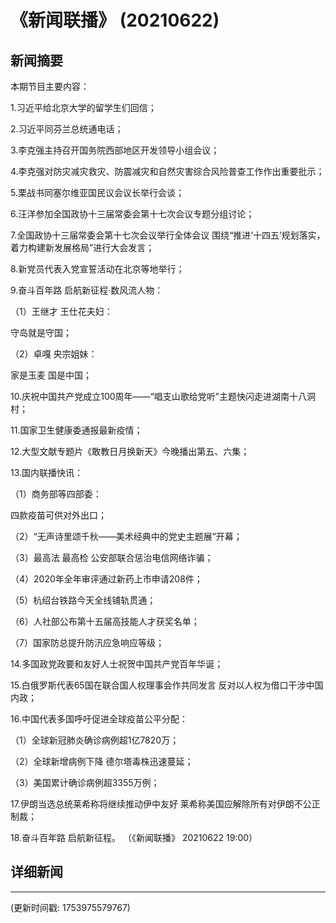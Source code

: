 # 《新闻联播》 (20210622)

## 新闻摘要

本期节目主要内容：


1.习近平给北京大学的留学生们回信；


2.习近平同芬兰总统通电话；


3.李克强主持召开国务院西部地区开发领导小组会议；


4.李克强对防灾减灾救灾、防震减灾和自然灾害综合风险普查工作作出重要批示；


5.栗战书同塞尔维亚国民议会议长举行会谈；


6.汪洋参加全国政协十三届常委会第十七次会议专题分组讨论；


7.全国政协十三届常委会第十七次会议举行全体会议 围绕“推进‘十四五’规划落实，着力构建新发展格局”进行大会发言；


8.新党员代表入党宣誓活动在北京等地举行；


9.奋斗百年路 启航新征程·数风流人物：


（1）王继才 王仕花夫妇：

守岛就是守国；


（2）卓嘎 央宗姐妹：

家是玉麦 国是中国；


10.庆祝中国共产党成立100周年——“唱支山歌给党听”主题快闪走进湖南十八洞村；


11.国家卫生健康委通报最新疫情；


12.大型文献专题片《敢教日月换新天》今晚播出第五、六集；


13.国内联播快讯：


（1）商务部等四部委：

四款疫苗可供对外出口；


（2）“无声诗里颂千秋——美术经典中的党史主题展”开幕；


（3）最高法 最高检 公安部联合惩治电信网络诈骗；


（4）2020年全年审评通过新药上市申请208件；


（5）杭绍台铁路今天全线铺轨贯通；


（6）人社部公布第十五届高技能人才获奖名单；


（7）国家防总提升防汛应急响应等级；


14.多国政党政要和友好人士祝贺中国共产党百年华诞；


15.白俄罗斯代表65国在联合国人权理事会作共同发言 反对以人权为借口干涉中国内政；


16.中国代表多国呼吁促进全球疫苗公平分配：


（1）全球新冠肺炎确诊病例超1亿7820万；


（2）全球新增病例下降 德尔塔毒株迅速蔓延；


（3）美国累计确诊病例超3355万例；


17.伊朗当选总统莱希称将继续推动伊中友好 莱希称美国应解除所有对伊朗不公正制裁；


18.奋斗百年路 启航新征程。
（《新闻联播》 20210622 19:00）

## 详细新闻

---

(更新时间戳: 1753975579767)


